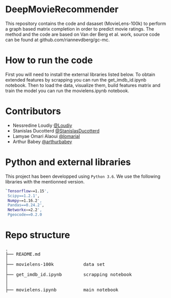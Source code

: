 # DeepMovieRecommender
This repository contains the code and dasaset (MovieLens-100k) to perform a graph based matrix completion in order to predict movie ratings. The method and the code are based on Van der Berg et al. work, source code can be found at github.com/riannevdberg/gc-mc. 



 # How to run the code
 First you will need to install the external libraries listed below. 
 To obtain extended features by scrapping you can run the get_imdb_id.ipynb notebook.
 Then to load the data, visualize them, build features matrix and train the model you can run the movielens.ipynb notebook.



 # Contributors

- Nessredine Loudiy [@Loudiy](https://github.com/Loudiy)
- Stanislas Ducotterd [@StanislasDucotterd](https://github.com/StanislasDucotterd)
- Lamyae Omari Alaoui [@lomarial](https://github.com/lomarial)
- Arthur Babey [@arthurbabey](https://github.com/arthurbabey)

 # Python and external libraries

This project has been developped using `Python 3.6`.
We use the following libraries with the mentionned version.

```bash
`Tensorflow==1.15', 
 Scipy==1.2.1', 
 Numpy==1.16.2', 
 Pandas==0.24.2',
 Networkx==2.2',
 Pgeocode==0.2.0
```

 
 
# Repo structure
<pre>
.
├── README.md                   
│                           
├── movielens-100k           data set
│                               
├── get_imdb_id.ipynb        scrapping notebook
│ 
│ 
├── movielens.ipynb          main notebook


  
   
</pre>
